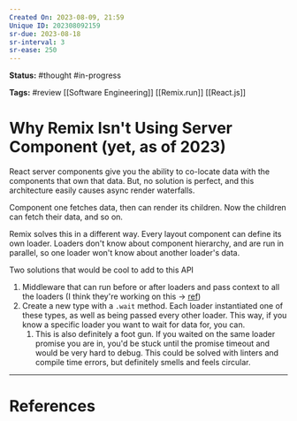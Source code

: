 ```yaml
---
Created On: 2023-08-09, 21:59
Unique ID: 202308092159
sr-due: 2023-08-18
sr-interval: 3
sr-ease: 250
---
```

**Status:** #thought #in-progress 

**Tags:** #review [[Software Engineering]] [[Remix.run]] [[React.js]]

# Why Remix Isn't Using Server Component (yet, as of 2023)

React server components give you the ability to co-locate data with the components that own that data. But, no solution is perfect, and this architecture easily causes async render waterfalls. 

Component one fetches data, then can render its children. Now the children can fetch their data, and so on. 

Remix solves this in a different way. Every layout component can define its own loader. Loaders don't know about component hierarchy, and are run in parallel, so one loader won't know about another loader's data. 

Two solutions that would be cool to add to this API

1. Middleware that can run before or after loaders and pass context to all the loaders (I think they're working on this -> [ref](https://stackoverflow.com/a/75449035))
2. Create a new type with a `.wait` method. Each loader instantiated one of these types, as well as being passed every other loader. This way, if you know a specific loader you want to wait for data for, you can. 
	1. This is also definitely a foot gun. If you waited on the same loader promise you are in, you'd be stuck until the promise timeout and would be very hard to debug. This could be solved with linters and compile time errors, but definitely smells and feels circular.




---
# References
